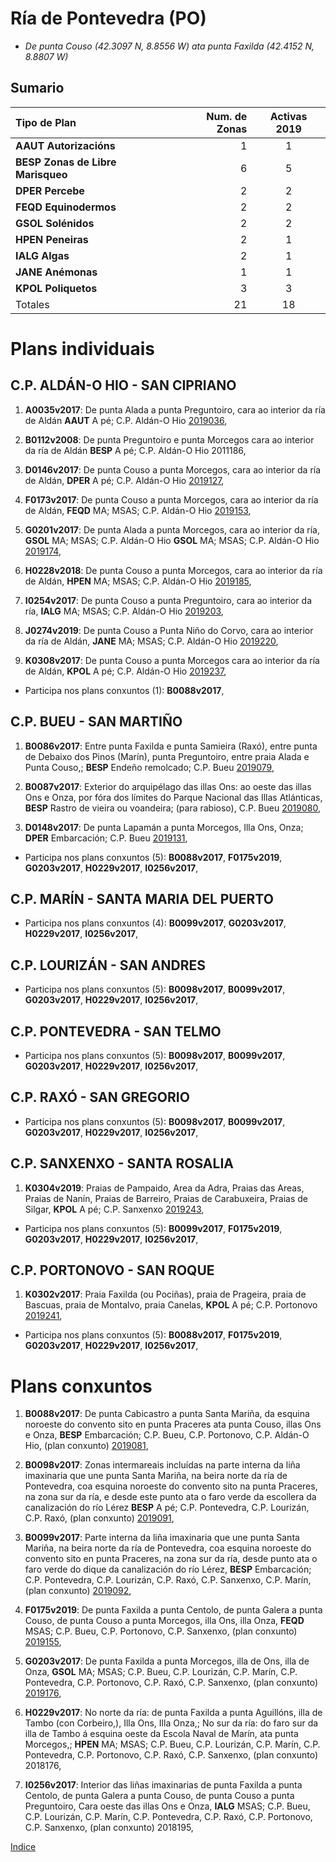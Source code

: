 
# Ría de Pontevedra (PO)

* _De punta Couso (42.3097 N, 8.8556 W) ata punta Faxilda (42.4152 N, 8.8807 W)_


## Sumario


|Tipo de Plan | Num. de Zonas| Activas 2019 |
|:------------|--------------:|:-----------:|
|__AAUT Autorizacións__| 1 | 1 |
|__BESP Zonas de Libre Marisqueo__| 6 | 5 |
|__DPER Percebe__| 2 | 2 |
|__FEQD Equinodermos__| 2 | 2 |
|__GSOL Solénidos__| 2 | 2 |
|__HPEN Peneiras__| 2 | 1 |
|__IALG Algas__| 2 | 1 |
|__JANE Anémonas__| 1 | 1 |
|__KPOL Poliquetos__| 3 | 3 |
|Totales| 21 | 18 |


# Plans individuais

## C.P. ALDÁN-O HIO - SAN CIPRIANO

1. __A0035v2017__: De punta Alada a punta Preguntoiro, cara ao interior da ría de Aldán __AAUT__ A pé; C.P. Aldán-O Hio [2019036](https://galirema.wikia.org/es/wiki/Pexma2019AAUT036),

1. __B0112v2008__: De punta Preguntoiro e punta Morcegos cara ao interior da ría de Aldán __BESP__ A pé; C.P. Aldán-O Hio 2011186,

1. __D0146v2017__: De punta Couso a punta Morcegos, cara ao interior da ría de Aldán, __DPER__ A pé; C.P. Aldán-O Hio [2019127](https://galirema.wikia.org/es/wiki/Pexma2019DPER127),

1. __F0173v2017__: De punta Couso a punta Morcegos, cara ao interior da ría de Aldán, __FEQD__ MA; MSAS; C.P. Aldán-O Hio [2019153](https://galirema.wikia.org/es/wiki/Pexma2019FEQD153),

1. __G0201v2017__: De punta Alada a punta Morcegos, cara ao interior da ría, __GSOL__ MA; MSAS; C.P. Aldán-O Hio __GSOL__ MA; MSAS; C.P. Aldán-O Hio [2019174](https://galirema.wikia.org/es/wiki/Pexma2019GSOL174),

1. __H0228v2018__: De punta Couso a punta Morcegos, cara ao interior da ría de Aldán, __HPEN__ MA; MSAS; C.P. Aldán-O Hio [2019185](https://galirema.wikia.org/es/wiki/Pexma2019HPEN185),

1. __I0254v2017__: De punta Couso a punta Preguntoiro, cara ao interior da ría, __IALG__ MA; MSAS; C.P. Aldán-O Hio [2019203](https://galirema.wikia.org/es/wiki/Pexma2019IALG203),

1. __J0274v2019__: De punta Couso a Punta Niño do Corvo, cara ao interior da ría de Aldán, __JANE__ MA; MSAS; C.P. Aldán-O Hio [2019220](https://galirema.wikia.org/es/wiki/Pexma2019JANE220),

1. __K0308v2017__: De punta Couso a punta Morcegos cara ao interior da ría de Aldán, __KPOL__ A pé; C.P. Aldán-O Hio [2019237](https://galirema.wikia.org/es/wiki/Pexma2019KPOL237),

+ Participa nos plans conxuntos (1): __B0088v2017__,


## C.P. BUEU - SAN MARTIÑO

1. __B0086v2017__: Entre punta Faxilda e punta Samieira (Raxó), entre punta de Debaixo dos Pinos (Marín), punta Preguntoiro, entre praia Alada e Punta Couso,; __BESP__ Endeño remolcado; C.P. Bueu [2019079](https://galirema.wikia.org/es/wiki/Pexma2019BESP079),

1. __B0087v2017__: Exterior do arquipélago das illas Ons: ao oeste das illas Ons e Onza, por fóra dos límites do Parque Nacional das Illas Atlánticas, __BESP__ Rastro de vieira ou voandeira; (para rabioso), C.P. Bueu [2019080](https://galirema.wikia.org/es/wiki/Pexma2019BESP080),

1. __D0148v2017__: De punta Lapamán a punta Morcegos, Illa Ons, Onza; __DPER__ Embarcación; C.P. Bueu [2019131](https://galirema.wikia.org/es/wiki/Pexma2019DPER131),

+ Participa nos plans conxuntos (5): __B0088v2017__, __F0175v2019__, __G0203v2017__, __H0229v2017__, __I0256v2017__,

## C.P. MARÍN - SANTA MARIA DEL PUERTO

+ Participa nos plans conxuntos (4): __B0099v2017__, __G0203v2017__, __H0229v2017__, __I0256v2017__,

## C.P. LOURIZÁN - SAN ANDRES

+ Participa nos plans conxuntos (5): __B0098v2017__, __B0099v2017__, __G0203v2017__, __H0229v2017__, __I0256v2017__,

## C.P. PONTEVEDRA - SAN TELMO

+ Participa nos plans conxuntos (5): __B0098v2017__, __B0099v2017__, __G0203v2017__, __H0229v2017__, __I0256v2017__,

## C.P. RAXÓ - SAN GREGORIO

+ Participa nos plans conxuntos (5): __B0098v2017__, __B0099v2017__, __G0203v2017__, __H0229v2017__, __I0256v2017__,

## C.P. SANXENXO - SANTA ROSALIA

1. __K0304v2019__: Praias de Pampaido, Area da Adra, Praias das Areas, Praias de Nanín, Praias de Barreiro, Praias de Carabuxeira, Praias de Silgar, __KPOL__ A pé; C.P. Sanxenxo [2019243](https://galirema.wikia.org/es/wiki/Pexma2019KPOL243),

+ Participa nos plans conxuntos (5): __B0099v2017__, __F0175v2019__, __G0203v2017__,  __H0229v2017__, __I0256v2017__,

## C.P. PORTONOVO - SAN ROQUE

1. __K0302v2017__: Praia Faxilda (ou Pociñas), praia de Prageira, praia de Bascuas, praia de Montalvo, praia Canelas, __KPOL__ A pé; C.P. Portonovo [2019241](https://galirema.wikia.org/es/wiki/Pexma2019KPOL241),

+ Participa nos plans conxuntos (5): __B0088v2017__, __F0175v2019__, __G0203v2017__, __H0229v2017__, __I0256v2017__,


# Plans conxuntos

1. __B0088v2017__: De punta Cabicastro a punta Santa Mariña, da esquina noroeste do convento sito en punta Praceres ata punta Couso, illas Ons e Onza, __BESP__ Embarcación; C.P. Bueu, C.P. Portonovo, C.P. Aldán-O Hio, (plan conxunto) [2019081](https://galirema.wikia.org/es/wiki/Pexma2019BESP081),

1. __B0098v2017__: Zonas intermareais incluídas na parte interna da liña imaxinaria que une punta Santa Mariña, na beira norte da ría de Pontevedra, coa esquina noroeste do convento sito na punta Praceres, na zona sur da ría, e desde este punto ata o faro verde da escollera da canalización do río Lérez __BESP__ A pé; C.P. Pontevedra, C.P. Lourizán, C.P. Raxó, (plan conxunto) [2019091](https://galirema.wikia.org/es/wiki/Pexma2019BESP091),

1. __B0099v2017__: Parte interna da liña imaxinaria que une punta Santa Mariña, na beira norte da ría de Pontevedra, coa esquina noroeste do convento sito en punta Praceres, na zona sur da ría, desde punto ata o faro verde do dique da canalización do río Lérez, __BESP__ Embarcación; C.P. Pontevedra, C.P. Lourizán, C.P. Raxó, C.P. Sanxenxo, C.P. Marín, (plan conxunto) [2019092](https://galirema.wikia.org/es/wiki/Pexma2019BESP092),

1. __F0175v2019__: De punta Faxilda a punta Centolo, de punta Galera a punta Couso, de punta Couso a punta Morcegos, illa Ons, illa Onza, __FEQD__ MSAS; C.P. Bueu, C.P. Portonovo, C.P. Sanxenxo, (plan conxunto) [2019155](https://galirema.wikia.org/es/wiki/Pexma2019FEQD155),

1. __G0203v2017__: De punta Faxilda a punta Morcegos, illa de Ons, illa de Onza, __GSOL__ MA; MSAS; C.P. Bueu, C.P. Lourizán, C.P. Marín, C.P. Pontevedra, C.P. Portonovo, C.P. Raxó, C.P. Sanxenxo, (plan conxunto) [2019176](https://galirema.wikia.org/es/wiki/Pexma2019GSOL176),

1. __H0229v2017__: No norte da ría: de punta Faxilda a punta Aguillóns, illa de Tambo (con Corbeiro,), Illa Ons, Illa Onza,; No sur da ría: do faro sur da illa de Tambo á esquina oeste da Escola Naval de Marín, ata punta Morcegos,; __HPEN__ MA; MSAS; C.P. Bueu, C.P. Lourizán, C.P. Marín, C.P. Pontevedra, C.P. Portonovo, C.P. Raxó, C.P. Sanxenxo, (plan conxunto) 2018176,

1. __I0256v2017__: Interior das liñas imaxinarias de punta Faxilda a punta Centolo, de punta Galera a punta Couso, de punta Couso a punta Preguntoiro, Cara oeste das illas Ons e Onza, __IALG__ MSAS; C.P. Bueu, C.P. Lourizán, C.P. Marín, C.P. Pontevedra, C.P. Raxó, C.P. Portonovo, C.P. Sanxenxo, (plan conxunto) 2018195,



[Indice](indicesZonasProduccion.md)




 [Sigremar]: https://goo.gl/glKrkM
 [plans anuais de explotación]: http://goo.gl/4k6J1

